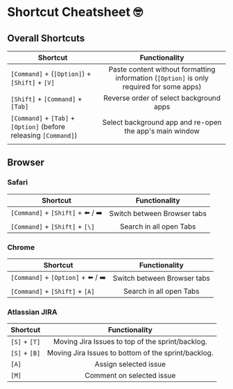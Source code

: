 # Shortcut Cheatsheet :nerd_face:


## Overall Shortcuts

| Shortcut        | Functionality |
| ------------- |:-------------:|
|  `[Command]` + (`[Option]`) + `[Shift]` + `[V]`  | Paste content without formatting information (`[Option]` is only required for some apps)      |
|  `[Shift]` + `[Command]` + `[Tab]`  | Reverse order of select background apps      |
|  `[Command]` + `[Tab]` + `[Option]` (before releasing `[Command]`)  | Select background app and re-open the app's main window |
|   |     |



## Browser 

### Safari

| Shortcut        | Functionality |
| ------------- |:-------------:|
|  `[Command]` + `[Shift]` + :arrow_left: / :arrow_right:  | Switch between Browser tabs      |
|  `[Command]` + `[Shift]` + `[\]`  | Search in all open Tabs      |


### Chrome


| Shortcut        | Functionality |
| ------------- |:-------------:|
|  `[Command]` + `[Option]` + :arrow_left: / :arrow_right:  | Switch between Browser tabs      |
|  `[Command]` + `[Shift]` + `[A]`  | Search in all open Tabs      |


### Atlassian JIRA

| Shortcut        | Functionality |
| ------------- |:-------------:|
|  `[S]` + `[T]`  | Moving Jira Issues to top of the sprint/backlog.     |
|  `[S]` + `[B]`  | Moving Jira Issues to bottom of the sprint/backlog.     |
|  `[A]`  | Assign selected issue     |
|  `[M]`  | Comment on selected issue     |



